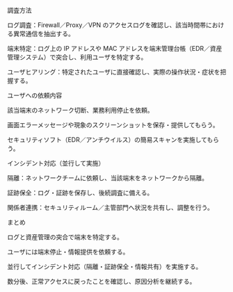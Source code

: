 調査方法

ログ調査：Firewall／Proxy／VPN のアクセスログを確認し、該当時間帯における異常通信を抽出する。

端末特定：ログ上の IP アドレスや MAC アドレスを端末管理台帳（EDR／資産管理システム）で突合し、利用ユーザを特定する。

ユーザヒアリング：特定されたユーザに直接確認し、実際の操作状況・症状を把握する。

ユーザへの依頼内容

該当端末のネットワーク切断、業務利用停止を依頼。

画面エラーメッセージや現象のスクリーンショットを保存・提供してもらう。

セキュリティソフト（EDR／アンチウイルス）の簡易スキャンを実施してもらう。

インシデント対応（並行して実施）

隔離：ネットワークチームに依頼し、当該端末をネットワークから隔離。

証跡保全：ログ・証跡を保存し、後続調査に備える。

関係者連携：セキュリティルーム／主管部門へ状況を共有し、調整を行う。

まとめ

ログと資産管理の突合で端末を特定する。

ユーザには端末停止・情報提供を依頼する。

並行してインシデント対応（隔離・証跡保全・情報共有）を実施する。

数分後、正常アクセスに戻ったことを確認し、原因分析を継続する。
